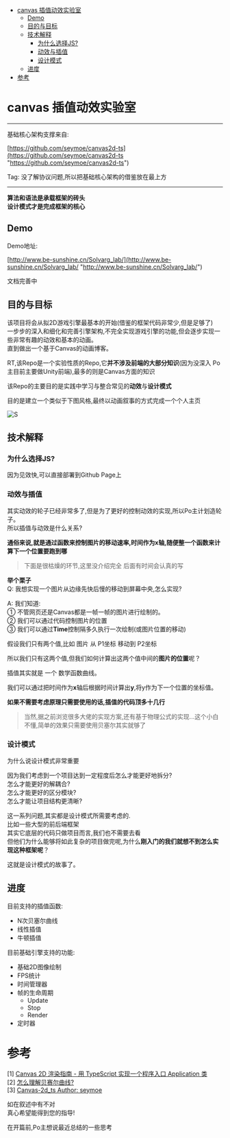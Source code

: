 - [canvas 插值动效实验室](#canvas--------)
  * [Demo](#demo)
  * [目的与目标](#-----)
  * [技术解释](#----)
    + [为什么选择JS?](#-----js-)
    + [动效与插值](#-----)
    + [设计模式](#----)
  * [进度](#--)
- [参考](#--)


# canvas 插值动效实验室

-------------

基础核心架构支撑来自:  

[https://github.com/seymoe/canvas2d-ts](https://github.com/seymoe/canvas2d-ts "https://github.com/seymoe/canvas2d-ts")

Tag: 没了解协议问题,所以把基础核心架构的借鉴放在最上方

-------------  

**算法和语法是承载框架的砖头**  
**设计模式才是完成框架的核心**

## Demo

Demo地址:  

[http://www.be-sunshine.cn/Solvarg_lab/](http://www.be-sunshine.cn/Solvarg_lab/ "http://www.be-sunshine.cn/Solvarg_lab/")

文档完善中

## 目的与目标  

该项目将会从拟2D游戏引擎最基本的开始(借鉴的框架代码非常少,但是足够了)  
一步步的深入和细化和完善引擎架构,不完全实现游戏引擎的功能,但会逐步实现一些非常有趣的动效和基本的动画。  
直到做出一个基于Canvas的动画博客。 

RT,该Repo是一个实验性质的Repo,它**并不涉及前端的大部分知识**(因为没深入 Po主目前主要做Unity前端),最多的则是Canvas方面的知识  

该Repo的主要目的是实践中学习与整合常见的**动效**与**设计模式**

目的是建立一个类似于下图风格,最终以动画叙事的方式完成一个个人主页  

![S](https://www.25xt.com/uploadfiles/ueditor/upload/image/20191205/1575517296842754.jpg)   

## 技术解释  
### 为什么选择JS?    
因为见效快,可以直接部署到Github Page上

### 动效与插值  

其实动效的轮子已经非常多了,但是为了更好的控制动效的实现,所以Po主计划造轮子。    
所以插值与动效是什么关系?  

**通俗来说,就是通过函数来控制图片的移动速率,时间作为x轴,随便整一个函数来计算下一个位置要跑到哪**

> 下面是很枯燥的环节,这里没介绍完全 后面有时间会认真的写

**举个栗子**  
Q: 我想实现一个图片从边缘先快后慢的移动到屏幕中央,怎么实现?  

A: 我们知道:  
① 不管网页还是Canvas都是一帧一帧的图片进行绘制的。  
② 我们可以通过代码控制图片的位置  
③ 我们可以通过**Time**控制隔多久执行一次绘制(或图片位置的移动)

假设我们只有两个值,比如 图片 从 P1坐标 移动到 P2坐标  

所以我们只有这两个值,但我们如何计算出这两个值中间的**图片的位置**呢？

插值其实就是 一个 数学函数曲线。

我们可以通过把时间作为**x**轴后根据时间计算出**y**,将y作为下一个位置的坐标值。

**如果不需要考虑原理只需要使用的话,插值的代码顶多十几行**

> 当然,据之前浏览很多大佬的实现方案,还有基于物理公式的实现...这个小白不懂,简单的效果只需要使用贝塞尔其实就够了


### 设计模式

为什么说设计模式非常重要  

因为我们考虑到一个项目达到一定程度后怎么才能更好地拆分?  
怎么才能更好的解耦合?  
怎么才能更好的区分模块?  
怎么才能让项目结构更清晰?  

这一系列问题,其实都是设计模式所需要考虑的.  
比如一些大型的前后端框架  
其实它底层的代码只做项目而言,我们也不需要去看  
但他们为什么能够将如此复杂的项目做完呢,为什么**刚入门的我们就想不到怎么实现这种框架呢**？  

这就是设计模式的故事了。


## 进度

目前支持的插值函数:  

- N次贝塞尔曲线
- 线性插值
- 牛顿插值

目前基础引擎支持的功能:  

- 基础2D图像绘制
- FPS统计
- 时间管理器
- 帧的生命周期
	- Update
	- Stop
	- Render
- 定时器



# 参考

[1] [Canvas 2D 渲染指南 - 用 TypeScript 实现一个程序入口 Application 类](https://blog.csdn.net/weixin_34310127/article/details/91444405)  
[2] [怎么理解贝赛尔曲线?](https://www.zhihu.com/question/29565629)  
[3] [Canvas-2d_ts Author: seymoe](https://github.com/seymoe/canvas2d-ts)

如在叙述中有不对  
真心希望能得到您的指导!  


在开篇前,Po主想说最近总结的一些思考  
